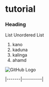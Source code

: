 # tutorial
### Heading

List
Unordered List
1. kano
2. kaduna
3. kalinga
4. ahamd

  ![GitHub Logo](https://github.githubassets.com/images/modules/logos_page/GitHub-Mark.png)


   |-------|----------|
   

